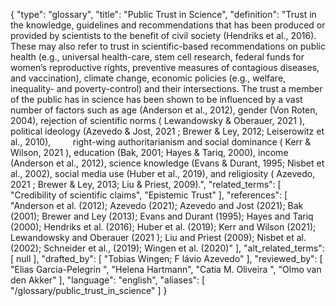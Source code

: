 {
    "type": "glossary",
    "title": "Public Trust in Science",
    "definition": "Trust in the knowledge, guidelines and recommendations that has been produced or provided by scientists to the benefit of civil society (Hendriks et al., 2016). These may also refer to trust in scientific-based recommendations on public health (e.g., universal health-care, stem cell research, federal funds for women’s reproductive rights, preventive measures of contagious diseases, and vaccination), climate change, economic policies (e.g., welfare, inequality- and poverty-control) and their intersections. The trust a member of the public has in science has been shown to be influenced by a vast number of factors such as age (Anderson et al., 2012), gender (Von Roten, 2004), rejection of scientific norms ( Lewandowsky & Oberauer, 2021 ), political ideology (Azevedo & Jost, 2021 ; Brewer & Ley, 2012; Leiserowitz et al., 2010),         right-wing authoritarianism and social dominance ( Kerr & Wilson, 2021 ), education (Bak, 2001; Hayes & Tariq, 2000), income (Anderson et al., 2012), science knowledge (Evans & Durant, 1995; Nisbet et al., 2002), social media use (Huber et al., 2019), and religiosity ( Azevedo, 2021 ; Brewer & Ley, 2013; Liu & Priest, 2009).",
    "related_terms": [
        "Credibility of scientific claims",
        "Epistemic Trust"
    ],
    "references": [
        "Anderson et al. (2012); Azevedo (2021); Azevedo and Jost (2021); Bak (2001); Brewer and Ley (2013); Evans and Durant (1995); Hayes and Tariq (2000); Hendriks et al. (2016); Huber et al. (2019); Kerr and Wilson (2021); Lewandowsky and Oberauer (2021 ); Liu and Priest (2009); Nisbet et al. (2002); Schneider et al., (2019); Wingen et al. (2020)"
    ],
    "alt_related_terms": [
        null
    ],
    "drafted_by": [
        "Tobias Wingen; F lávio Azevedo"
    ],
    "reviewed_by": [
        "Elias Garcia-Pelegrin ",
        "Helena Hartmann",
        "Catia M. Oliveira ",
        "Olmo van den Akker"
    ],
    "language": "english",
    "aliases": [
        "/glossary/public_trust_in_science"
    ]
}